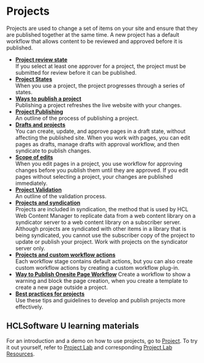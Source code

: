 # Projects

Projects are used to change a set of items on your site and ensure that they are published together at the same time. A new project has a default workflow that allows content to be reviewed and approved before it is published.

-   **[Project review state](wcm_dev_projects_reviewing.md)**  
If you select at least one approver for a project, the project must be submitted for review before it can be published.
-   **[Project States](wcm_dev_projects_approving.md)**  
When you use a project, the project progresses through a series of states.
-   **[Ways to publish a project](wcm_dev_projects_publishing.md)**  
Publishing a project refreshes the live website with your changes.
-   **[Project Publishing](wcm_dev_projects_publish.md)**  
An outline of the process of publishing a project.
-   **[Drafts and projects](wcm_mngpages_drafts_projects.md)**  
You can create, update, and approve pages in a draft state, without affecting the published site. When you work with pages, you can edit pages as drafts, manage drafts with approval workflow, and then syndicate to publish changes.
-   **[Scope of edits](wcm_mngpages_editscope.md)**  
When you edit pages in a project, you use workflow for approving changes before you publish them until they are approved. If you edit pages without selecting a project, your changes are published immediately.
-   **[Project Validation](wcm_dev_projects_validate.md)**  
An outline of the validation process.
-   **[Projects and syndication](wcm_dev_projects_syndication.md)**  
Projects are included in syndication, the method that is used by HCL Web Content Manager to replicate data from a web content library on a syndicator server to a web content library on a subscriber server. Although projects are syndicated with other items in a library that is being syndicated, you cannot use the subscriber copy of the project to update or publish your project. Work with projects on the syndicator server only.
-   **[Projects and custom workflow actions](wcm_dev_projects_workflow.md)**  
Each workflow stage contains default actions, but you can also create custom workflow actions by creating a custom workflow plug-in.
-   **[Way to Publish Onesite Page Workflow](wcm_dev_probihit_page_workflow.md)**
Create a workflow to show a warning and block the page creation, when you create a template to create a new page outside a project.
-   **[Best practices for projects](wcm_proj_bestpractice.md)**  
Use these tips and guidelines to develop and publish projects more effectively.

## HCLSoftware U learning materials

For an introduction and a demo on how to use projects, go to [Project](https://hclsoftwareu.hcltechsw.com/component/axs/?view=sso_config&id=3&forward=https%3A%2F%2Fhclsoftwareu.hcltechsw.com%2Fcourses%2Flesson%2F%3Fid%3D2791). To try it out yourself, refer to [Project Lab](https://hclsoftwareu.hcltechsw.com/images/Lc4sMQCcN5uxXmL13gSlsxClNTU3Mjc3NTc4MTc2/DS_Academy/DX/Business_User/HDX-BU-200_Project_Lab.pdf) and corresponding [Project Lab Resources](https://hclsoftwareu.hcltechsw.com/images/Lc4sMQCcN5uxXmL13gSlsxClNTU3Mjc3NTc4MTc2/DS_Academy/DX/Business_User/HDX-BU-200_Project_Lab_Resources.zip).


